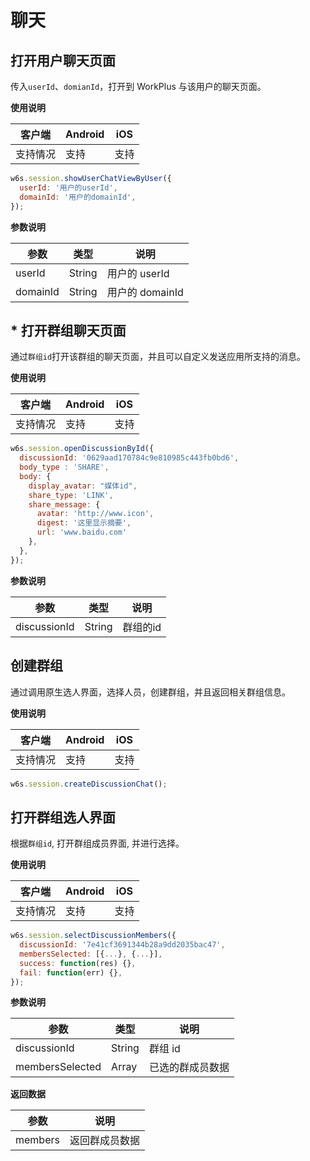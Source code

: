 # 聊天

## 打开用户聊天页面

传入`userId`、`domianId`，打开到 WorkPlus 与该用户的聊天页面。

**使用说明**

| 客户端   | Android | iOS  |
| -------- | ------- | ---- |
| 支持情况 | 支持  | 支持 |

<CodeWrapper fn="session.showUserChatViewByUser" :qrcode="false">

```js
w6s.session.showUserChatViewByUser({
  userId: '用户的userId',
  domainId: '用户的domainId',
});
```
</CodeWrapper>

**参数说明**

| 参数 | 类型 | 说明|
| - | - | - |
| userId |  String | 用户的 userId |
| domainId |  String | 用户的 domainId |



## * 打开群组聊天页面 <Badge text="v3.1.4+" type="warning" />

通过`群组id`打开该群组的聊天页面，并且可以自定义发送应用所支持的消息。

**使用说明**

| 客户端   | Android | iOS  |
| -------- | ------- | ---- |
| 支持情况 | 支持  | 支持 |

<CodeWrapper fn="session.openDiscussionById" :qrcode="false">

```js
w6s.session.openDiscussionById({
  discussionId: '0629aad170784c9e810985c443fb0bd6',
  body_type : 'SHARE',
  body: {
    display_avatar: "媒体id",
    share_type: 'LINK',
    share_message: {
      avatar: 'http://www.icon',
      digest: '这里显示摘要',
      url: 'www.baidu.com'
    },
  },
});
```
</CodeWrapper>

**参数说明**

| 参数 | 类型 | 说明|
| - | - | - |
| discussionId |  String | 群组的id |


## 创建群组

通过调用原生选人界面，选择人员，创建群组，并且返回相关群组信息。

**使用说明**

| 客户端   | Android | iOS  |
| -------- | ------- | ---- |
| 支持情况 | 支持  | 支持 |

<CodeWrapper fn="session.createDiscussionChat">

```js
w6s.session.createDiscussionChat();
```
</CodeWrapper>


## 打开群组选人界面 <Badge text="v3.6.0+" type="warning" /> 

根据`群组id`, 打开群组成员界面, 并进行选择。

**使用说明**

| 客户端   | Android | iOS  |
| -------- | ------- | ---- |
| 支持情况 | 支持  | 支持 |

<CodeWrapper fn="session.selectDiscussionMembers" :qrcode="false">

```js
w6s.session.selectDiscussionMembers({
  discussionId: '7e41cf3691344b28a9dd2035bac47',
  membersSelected: [{...}, {...}],
  success: function(res) {},
  fail: function(err) {},
});
```
</CodeWrapper>

**参数说明**

| 参数 | 类型 | 说明|
| - | - | - |
| discussionId |  String | 群组 id |
| membersSelected |  Array | 已选的群成员数据 |

**返回数据**

| 参数 | 说明|
| - | - |
| members | 返回群成员数据 |



